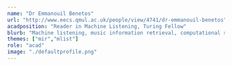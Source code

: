 ```yaml
---
name: "Dr Emmanouil Benetos"
url: "http://www.eecs.qmul.ac.uk/people/view/4741/dr-emmanouil-benetos"
acadposition: "Reader in Machine Listening, Turing Fellow"
blurb: "Machine listening, music information retrieval, computational sound scene analysis, machine learning for audio analysis, language models for music and audio, computational musicology"
themes: ["mir","mlist"]
role: "acad"
image: "./defaultprofile.png"
---
```

